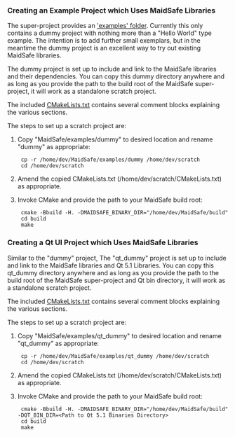 ### Creating an Example Project which Uses MaidSafe Libraries

The super-project provides an ['examples' folder][examples].  Currently this only contains a dummy project with nothing more than a "Hello World" type example.  The intention is to add further small exemplars, but in the meantime the dummy project is an excellent way to try out existing MaidSafe libraries.

The dummy project is set up to include and link to the MaidSafe libraries and their dependencies.  You can copy this dummy directory anywhere and as long as you provide the path to the build root of the MaidSafe super-project, it will work as a standalone scratch project.

The included [CMakeLists.txt][cmakelists] contains several comment blocks explaining the various sections.

The steps to set up a scratch project are:

1. Copy "MaidSafe/examples/dummy" to desired location and rename "dummy" as appropriate:

        cp -r /home/dev/MaidSafe/examples/dummy /home/dev/scratch
        cd /home/dev/scratch

2. Amend the copied CMakeLists.txt (/home/dev/scratch/CMakeLists.txt) as appropriate.

3. Invoke CMake and provide the path to your MaidSafe build root:

        cmake -Bbuild -H. -DMAIDSAFE_BINARY_DIR="/home/dev/MaidSafe/build"
        cd build
        make

### Creating a Qt UI Project which Uses MaidSafe Libraries

Similar to the "dummy" project, The "qt_dummy" project is set up to include and link to the MaidSafe libraries and Qt 5.1 Libraries.  You can copy this qt_dummy directory anywhere and as long as you provide the path to the build root of the MaidSafe super-project and Qt bin directory, it will work as a standalone scratch project.

The included [CMakeLists.txt][qt_cmakelists] contains several comment blocks explaining the various sections.

The steps to set up a scratch project are:

1. Copy "MaidSafe/examples/qt_dummy" to desired location and rename "qt_dummy" as appropriate:

        cp -r /home/dev/MaidSafe/examples/qt_dummy /home/dev/scratch
        cd /home/dev/scratch

2. Amend the copied CMakeLists.txt (/home/dev/scratch/CMakeLists.txt) as appropriate.

3. Invoke CMake and provide the path to your MaidSafe build root:

        cmake -Bbuild -H. -DMAIDSAFE_BINARY_DIR="/home/dev/MaidSafe/build" -DQT_BIN_DIR=<Path to Qt 5.1 Binaries Directory>
        cd build
        make

[examples]: https://github.com/maidsafe/MaidSafe/tree/next/examples
[cmakelists]: https://github.com/maidsafe/MaidSafe/blob/next/examples/dummy/CMakeLists.txt
[qt_cmakelists]: https://github.com/maidsafe/MaidSafe/blob/next/examples/qt_dummy/CMakeLists.txt
